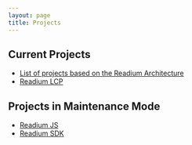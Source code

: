 ```yaml
---
layout: page
title: Projects
---
```


## Current Projects

- [List of projects based on the Readium Architecture](https://readium.org/architecture/projects)
- [Readium LCP](readium-lcp-overview.md)

## Projects in Maintenance Mode

- [Readium JS](readium-js-overview.md)
- [Readium SDK](readium-js-overview.md)